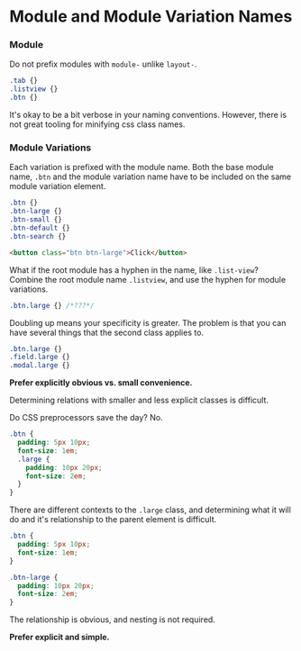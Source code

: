 # Module and Module Variation Names

### Module

Do not prefix modules with `module-` unlike `layout-`.
 
```css
.tab {}
.listview {}
.btn {}
```

It's okay to be a bit verbose in your naming conventions. However, there is not great tooling for minifying css class names.

### Module Variations 

Each variation is prefixed with the module name. Both the base module name, `.btn` and the module variation name have to be included on the same module variation element.

```css
.btn {}
.btn-large {}
.btn-small {}
.btn-default {}
.btn-search {}
```

```html 
<button class="btn btn-large">Click</button>
```

What if the root module has a hyphen in the name, like `.list-view`? Combine the root module name `.listview`, and use the hyphen for module variations.

```css
.btn.large {} /*???*/
```

Doubling up means your specificity is greater. The problem is that you can have several things that the second class applies to.

```css
.btn.large {}
.field.large {}
.modal.large {}
```

**Prefer explicitly obvious vs. small convenience.** 

Determining relations with smaller and less explicit classes is difficult.

Do CSS preprocessors save the day? No.

```css
.btn {
  padding: 5px 10px;
  font-size: 1em;
  .large {
    padding: 10px 20px;
    font-size: 2em;
  }
}
```

There are different contexts to the `.large` class, and determining what it will do and it's relationship to the parent element is difficult.

```css
.btn {
  padding: 5px 10px;
  font-size: 1em;
}

.btn-large {
  padding: 10px 20px;
  font-size: 2em;
}
```

The relationship is obvious, and nesting is not required. 

**Prefer explicit and simple.**
